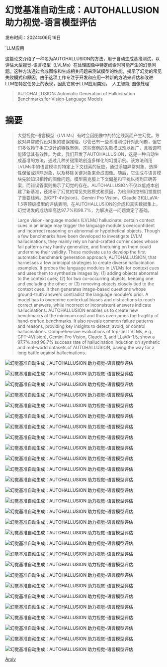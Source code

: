 # 幻觉基准自动生成：AUTOHALLUSION 助力视觉-语言模型评估

发布时间：2024年06月16日

`LLM应用

这篇论文介绍了一种名为AUTOHALLUSION的方法，用于自动生成基准测试，以评估大型视觉-语言模型（LVLMs）在处理图像中特定线索时可能产生的幻觉问题。这种方法通过合成图像和生成相关问题来测试模型的性能，揭示了幻觉的常见失败模式和原因。由于这项工作专注于开发和应用一种新的方法来评估和改进LLM在特定任务上的表现，因此它属于LLM应用类别。` `人工智能` `图像处理`

> AUTOHALLUSION: Automatic Generation of Hallucination Benchmarks for Vision-Language Models

# 摘要

> 大型视觉-语言模型（LVLMs）有时会因图像中的特定线索而产生幻觉，导致对异常或假设对象的错误推理。尽管已有一些基准测试针对此问题，但它们多依赖于手工设计的特殊案例，这些案例的失败模式难以推广，且微调可能降低其有效性。为此，我们开发了AUTOHALLUSION，这是一种自动生成基准的方法，通过几种关键策略创造多样化的幻觉示例。该方法利用LVLMs中的语言模块对特定上下文线索的反应，通过添加异常对象、选择性保留或排除对象，以及移除关键对象来合成图像。随后，它生成与语言模块先验知识相悖的图像问题。模型需克服上下文偏差和干扰以找到正确答案，而错误答案则揭示了幻觉的存在。AUTOHALLUSION不仅以低成本创建了新基准，还揭示了幻觉的常见失败模式和原因，为检测和控制幻觉提供了重要线索。对GPT-4V(ision)、Gemini Pro Vision、Claude 3和LLaVA-1.5等顶级模型的评估表明，在AUTOHALLUSION的合成和真实数据集上，幻觉诱发的成功率高达97.7%和98.7%，为解决这一问题奠定了基础。

> Large vision-language models (LVLMs) hallucinate: certain context cues in an image may trigger the language module's overconfident and incorrect reasoning on abnormal or hypothetical objects. Though a few benchmarks have been developed to investigate LVLM hallucinations, they mainly rely on hand-crafted corner cases whose fail patterns may hardly generalize, and finetuning on them could undermine their validity. These motivate us to develop the first automatic benchmark generation approach, AUTOHALLUSION, that harnesses a few principal strategies to create diverse hallucination examples. It probes the language modules in LVLMs for context cues and uses them to synthesize images by: (1) adding objects abnormal to the context cues; (2) for two co-occurring objects, keeping one and excluding the other; or (3) removing objects closely tied to the context cues. It then generates image-based questions whose ground-truth answers contradict the language module's prior. A model has to overcome contextual biases and distractions to reach correct answers, while incorrect or inconsistent answers indicate hallucinations. AUTOHALLUSION enables us to create new benchmarks at the minimum cost and thus overcomes the fragility of hand-crafted benchmarks. It also reveals common failure patterns and reasons, providing key insights to detect, avoid, or control hallucinations. Comprehensive evaluations of top-tier LVLMs, e.g., GPT-4V(ision), Gemini Pro Vision, Claude 3, and LLaVA-1.5, show a 97.7% and 98.7% success rate of hallucination induction on synthetic and real-world datasets of AUTOHALLUSION, paving the way for a long battle against hallucinations.

![幻觉基准自动生成：AUTOHALLUSION 助力视觉-语言模型评估](../../../paper_images/2406.10900/cover_pic.png)

![幻觉基准自动生成：AUTOHALLUSION 助力视觉-语言模型评估](../../../paper_images/2406.10900/x1.png)

![幻觉基准自动生成：AUTOHALLUSION 助力视觉-语言模型评估](../../../paper_images/2406.10900/x2.png)

![幻觉基准自动生成：AUTOHALLUSION 助力视觉-语言模型评估](../../../paper_images/2406.10900/heatmap4.png)

![幻觉基准自动生成：AUTOHALLUSION 助力视觉-语言模型评估](../../../paper_images/2406.10900/init.png)

![幻觉基准自动生成：AUTOHALLUSION 助力视觉-语言模型评估](../../../paper_images/2406.10900/results.png)

![幻觉基准自动生成：AUTOHALLUSION 助力视觉-语言模型评估](../../../paper_images/2406.10900/init.png)

![幻觉基准自动生成：AUTOHALLUSION 助力视觉-语言模型评估](../../../paper_images/2406.10900/results.png)

![幻觉基准自动生成：AUTOHALLUSION 助力视觉-语言模型评估](../../../paper_images/2406.10900/init.png)

![幻觉基准自动生成：AUTOHALLUSION 助力视觉-语言模型评估](../../../paper_images/2406.10900/results.png)

![幻觉基准自动生成：AUTOHALLUSION 助力视觉-语言模型评估](../../../paper_images/2406.10900/init.png)

![幻觉基准自动生成：AUTOHALLUSION 助力视觉-语言模型评估](../../../paper_images/2406.10900/results.png)

![幻觉基准自动生成：AUTOHALLUSION 助力视觉-语言模型评估](../../../paper_images/2406.10900/init.png)

![幻觉基准自动生成：AUTOHALLUSION 助力视觉-语言模型评估](../../../paper_images/2406.10900/results.png)

![幻觉基准自动生成：AUTOHALLUSION 助力视觉-语言模型评估](../../../paper_images/2406.10900/init.png)

![幻觉基准自动生成：AUTOHALLUSION 助力视觉-语言模型评估](../../../paper_images/2406.10900/results.png)

![幻觉基准自动生成：AUTOHALLUSION 助力视觉-语言模型评估](../../../paper_images/2406.10900/init.png)

![幻觉基准自动生成：AUTOHALLUSION 助力视觉-语言模型评估](../../../paper_images/2406.10900/results.png)

![幻觉基准自动生成：AUTOHALLUSION 助力视觉-语言模型评估](../../../paper_images/2406.10900/init.png)

![幻觉基准自动生成：AUTOHALLUSION 助力视觉-语言模型评估](../../../paper_images/2406.10900/results.png)

![幻觉基准自动生成：AUTOHALLUSION 助力视觉-语言模型评估](../../../paper_images/2406.10900/init.png)

![幻觉基准自动生成：AUTOHALLUSION 助力视觉-语言模型评估](../../../paper_images/2406.10900/results.png)

![幻觉基准自动生成：AUTOHALLUSION 助力视觉-语言模型评估](../../../paper_images/2406.10900/init.png)

![幻觉基准自动生成：AUTOHALLUSION 助力视觉-语言模型评估](../../../paper_images/2406.10900/results.png)

![幻觉基准自动生成：AUTOHALLUSION 助力视觉-语言模型评估](../../../paper_images/2406.10900/init.png)

![幻觉基准自动生成：AUTOHALLUSION 助力视觉-语言模型评估](../../../paper_images/2406.10900/results.png)

![幻觉基准自动生成：AUTOHALLUSION 助力视觉-语言模型评估](../../../paper_images/2406.10900/init.png)

![幻觉基准自动生成：AUTOHALLUSION 助力视觉-语言模型评估](../../../paper_images/2406.10900/results.png)

[Arxiv](https://arxiv.org/abs/2406.10900)